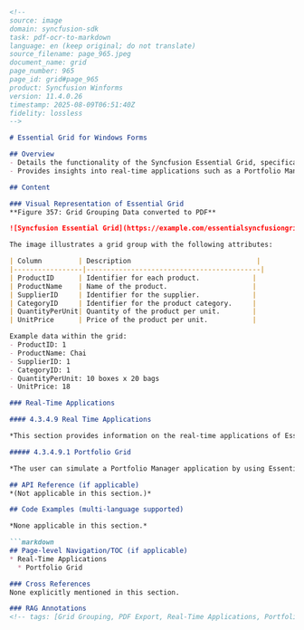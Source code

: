 ```markdown
<!--
source: image
domain: syncfusion-sdk
task: pdf-ocr-to-markdown
language: en (keep original; do not translate)
source_filename: page_965.jpeg
document_name: grid
page_number: 965
page_id: grid#page_965
product: Syncfusion Winforms
version: 11.4.0.26
timestamp: 2025-08-09T06:51:40Z
fidelity: lossless
-->

# Essential Grid for Windows Forms

## Overview
- Details the functionality of the Syncfusion Essential Grid, specifically its ability to handle data grouping and export as PDF.
- Provides insights into real-time applications such as a Portfolio Manager.

## Content

### Visual Representation of Essential Grid
**Figure 357: Grid Grouping Data converted to PDF**

![Syncfusion Essential Grid](https://example.com/essentialsyncfusiongrid.png)

The image illustrates a grid group with the following attributes:

| Column         | Description                               |
|-----------------|-------------------------------------------|
| ProductID      | Identifier for each product.             |
| ProductName    | Name of the product.                     |
| SupplierID     | Identifier for the supplier.             |
| CategoryID     | Identifier for the product category.     |
| QuantityPerUnit| Quantity of the product per unit.        |
| UnitPrice      | Price of the product per unit.           |

Example data within the grid:
- ProductID: 1
- ProductName: Chai
- SupplierID: 1
- CategoryID: 1
- QuantityPerUnit: 10 boxes x 20 bags
- UnitPrice: 18

### Real-Time Applications

#### 4.3.4.9 Real Time Applications

*This section provides information on the real-time applications of Essential Grouping Grid. It includes the following topic:*

##### 4.3.4.9.1 Portfolio Grid

*The user can simulate a Portfolio Manager application by using Essential Grid. It allows you to track all your investments and assets in stocks and mutual funds. It provides you with an insight on current market pricing that would help to plan your future investments.*

## API Reference (if applicable)
*(Not applicable in this section.)*

## Code Examples (multi-language supported)

*None applicable in this section.*

```markdown
## Page-level Navigation/TOC (if applicable)
* Real-Time Applications
  * Portfolio Grid

### Cross References
None explicitly mentioned in this section.

### RAG Annotations
<!-- tags: [Grid Grouping, PDF Export, Real-Time Applications, Portfolio Management, Product Management, Supplier Management, Category Management, Quantity Management, Unit Pricing, WinForms] keywords: [Syncfusion, Essential Grid, Windows Forms, Portfolio Manager, ProductData, SupplierID, CategoryID, QuantityPerUnit, UnitPrice] -->
```
```